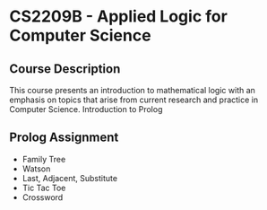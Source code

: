 # CS2209B - Applied Logic for Computer Science

## Course Description
This course presents an introduction to mathematical logic with an emphasis on topics that arise from current research and practice in Computer Science. Introduction to Prolog

## Prolog Assignment
- Family Tree
- Watson
- Last, Adjacent, Substitute
- Tic Tac Toe
- Crossword
